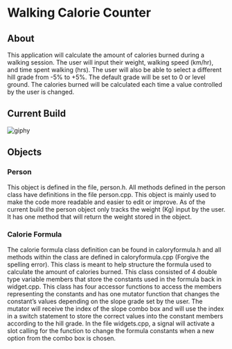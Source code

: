 # Walking Calorie Counter
## About
This application will calculate the amount of calories burned during a walking session. The user will input their weight, walking speed (km/hr), and time spent walking (hrs). The user will also be able to select a different hill grade from -5% to +5%. The default grade will be set to 0 or level ground. The calories burned will be calculated each time a value controlled by the user is changed.



## Current Build
![giphy](https://github.com/JusDooEt/Walking-Calorie-Counter/assets/152052216/fa750d66-b293-4e70-bb87-4e0ab3b4576e)


## Objects
### Person
This object is defined in the file, person.h. All methods defined in the person class have definitions in the file person.cpp. This object is mainly used to make the code more readable and easier to edit or improve. As of the current build the person object only tracks the weight (Kg) input by the user. It has one method that will return the weight stored in the object.

### Calorie Formula
The calorie formula class definition can be found in caloryformula.h and all methods within the class are defined in caloryformula.cpp (Forgive the spelling error). This class is meant to help structure the formula used to calculate the amount of calories burned. This class consisted of 4 double type variable members that store the constants used in the formula back in widget.cpp. This class has four accessor functions to access the members representing the constants and has one mutator function that changes the constant’s values depending on the slope grade set by the user. The mutator will receive the index of the slope combo box and will use the index in a switch statement to store the correct values into the constant members according to the hill grade. In the file widgets.cpp, a signal will activate a slot calling for the function to change the formula constants when a new option from the combo box is chosen.
